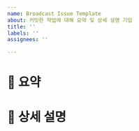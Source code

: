```yaml
---
name: Broadcast Issue Template
about: 커밋한 작업에 대해 요약 및 상세 설명 기입
title: ''
labels: ''
assignees: ''

---
```


# 🌱  요약


# 🔢  상세 설명
